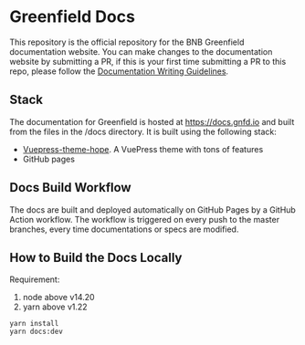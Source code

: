 # Greenfield Docs
This repository is the official repository for the BNB Greenfield documentation website. You can make changes 
to the documentation website by submitting a PR, if this is your first time submitting a PR to this repo, please
follow the [Documentation Writing Guidelines](DOC_WRITING_GUIDELINES.md).


## Stack
The documentation for Greenfield is hosted at https://docs.gnfd.io and built from the files in the /docs directory. 
It is built using the following stack:

- [Vuepress-theme-hope](https://theme-hope.vuejs.press/). A VuePress theme with tons of features
- GitHub pages

## Docs Build Workflow
The docs are built and deployed automatically on GitHub Pages by a GitHub Action workflow. 
The workflow is triggered on every push to the master branches, every time documentations or specs are modified.

## How to Build the Docs Locally

Requirement: 
1. node above v14.20
2. yarn above v1.22


``` shell
yarn install
yarn docs:dev
```

